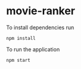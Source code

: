 # movie-ranker

To install dependencies run
```
npm install
```

To run the application 
```
npm start
```